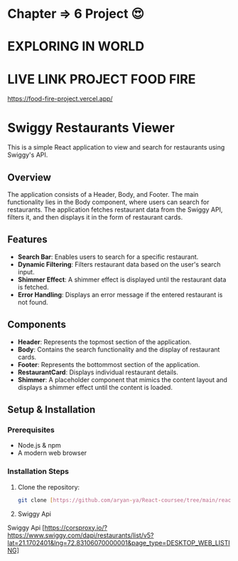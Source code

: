 # Chapter => 6 Project 😍

# EXPLORING IN WORLD 


# LIVE LINK  PROJECT FOOD FIRE  


https://food-fire-project.vercel.app/



# Swiggy Restaurants Viewer

This is a simple React application to view and search for restaurants using Swiggy's API.

## Overview

The application consists of a Header, Body, and Footer. The main functionality lies in the Body component, where users can search for restaurants. The application fetches restaurant data from the Swiggy API, filters it, and then displays it in the form of restaurant cards.

## Features

- **Search Bar**: Enables users to search for a specific restaurant.
- **Dynamic Filtering**: Filters restaurant data based on the user's search input.
- **Shimmer Effect**: A shimmer effect is displayed until the restaurant data is fetched.
- **Error Handling**: Displays an error message if the entered restaurant is not found.

## Components

- **Header**: Represents the topmost section of the application.
- **Body**: Contains the search functionality and the display of restaurant cards.
- **Footer**: Represents the bottommost section of the application.
- **RestaurantCard**: Displays individual restaurant details.
- **Shimmer**: A placeholder component that mimics the content layout and displays a shimmer effect until the content is loaded.

## Setup & Installation

### Prerequisites

- Node.js & npm
- A modern web browser

### Installation Steps

1. Clone the repository:
   ```sh
   git clone [https://github.com/aryan-ya/React-coursee/tree/main/react-8]


2. Swiggy Api

Swiggy Api [https://corsproxy.io/?https://www.swiggy.com/dapi/restaurants/list/v5?lat=21.1702401&lng=72.83106070000001&page_type=DESKTOP_WEB_LISTING]